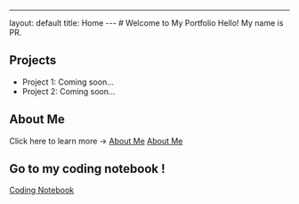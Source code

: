 ---
layout: default
title: Home
--- # Welcome to My Portfolio Hello! My name is PR.
## Projects
- Project 1: Coming soon...
- Project 2: Coming soon...
## About Me
Click here to learn more → [About Me](about.md)
[About Me](about.md)

## Go to my coding notebook !
[Coding Notebook](notebook.md)

